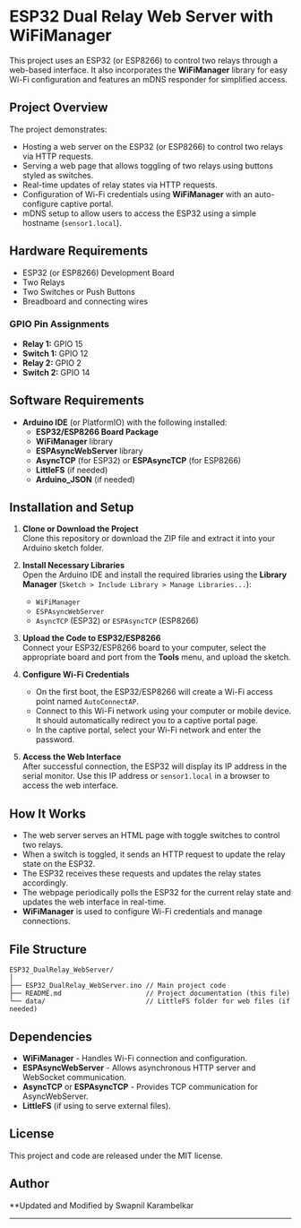 
# ESP32 Dual Relay Web Server with WiFiManager

This project uses an ESP32 (or ESP8266) to control two relays through a web-based interface. It also incorporates the **WiFiManager** library for easy Wi-Fi configuration and features an mDNS responder for simplified access.

## Project Overview

The project demonstrates:

- Hosting a web server on the ESP32 (or ESP8266) to control two relays via HTTP requests.
- Serving a web page that allows toggling of two relays using buttons styled as switches.
- Real-time updates of relay states via HTTP requests.
- Configuration of Wi-Fi credentials using **WiFiManager** with an auto-configure captive portal.
- mDNS setup to allow users to access the ESP32 using a simple hostname (`sensor1.local`).

## Hardware Requirements

- ESP32 (or ESP8266) Development Board
- Two Relays
- Two Switches or Push Buttons
- Breadboard and connecting wires

### GPIO Pin Assignments

- **Relay 1:** GPIO 15
- **Switch 1:** GPIO 12
- **Relay 2:** GPIO 2
- **Switch 2:** GPIO 14

## Software Requirements

- **Arduino IDE** (or PlatformIO) with the following installed:
  - **ESP32/ESP8266 Board Package**
  - **WiFiManager** library
  - **ESPAsyncWebServer** library
  - **AsyncTCP** (for ESP32) or **ESPAsyncTCP** (for ESP8266)
  - **LittleFS** (if needed)
  - **Arduino_JSON** (if needed)

## Installation and Setup

1. **Clone or Download the Project**  
   Clone this repository or download the ZIP file and extract it into your Arduino sketch folder.

2. **Install Necessary Libraries**  
   Open the Arduino IDE and install the required libraries using the **Library Manager** (`Sketch > Include Library > Manage Libraries...`):
   - `WiFiManager`
   - `ESPAsyncWebServer`
   - `AsyncTCP` (ESP32) or `ESPAsyncTCP` (ESP8266)

3. **Upload the Code to ESP32/ESP8266**  
   Connect your ESP32/ESP8266 board to your computer, select the appropriate board and port from the **Tools** menu, and upload the sketch.

4. **Configure Wi-Fi Credentials**  
   - On the first boot, the ESP32/ESP8266 will create a Wi-Fi access point named `AutoConnectAP`.
   - Connect to this Wi-Fi network using your computer or mobile device. It should automatically redirect you to a captive portal page.
   - In the captive portal, select your Wi-Fi network and enter the password.

5. **Access the Web Interface**  
   After successful connection, the ESP32 will display its IP address in the serial monitor. Use this IP address or `sensor1.local` in a browser to access the web interface.

## How It Works

- The web server serves an HTML page with toggle switches to control two relays.
- When a switch is toggled, it sends an HTTP request to update the relay state on the ESP32.
- The ESP32 receives these requests and updates the relay states accordingly.
- The webpage periodically polls the ESP32 for the current relay state and updates the web interface in real-time.
- **WiFiManager** is used to configure Wi-Fi credentials and manage connections.

## File Structure

```
ESP32_DualRelay_WebServer/
│
├── ESP32_DualRelay_WebServer.ino // Main project code
├── README.md                     // Project documentation (this file)
└── data/                         // LittleFS folder for web files (if needed)
```

## Dependencies

- **WiFiManager** - Handles Wi-Fi connection and configuration.
- **ESPAsyncWebServer** - Allows asynchronous HTTP server and WebSocket communication.
- **AsyncTCP** or **ESPAsyncTCP** - Provides TCP communication for AsyncWebServer.
- **LittleFS** (if using to serve external files).

## License

This project and code are released under the MIT license.

## Author

**Updated and Modified by Swapnil Karambelkar

---


